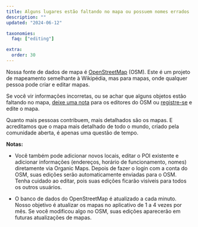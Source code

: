 ```yaml
---
title: Alguns lugares estão faltando no mapa ou possuem nomes errados
description: ""
updated: "2024-06-12"

taxonomies:
  faq: ["editing"]

extra:
  order: 30
---
```


Nossa fonte de dados de mapa é [OpenStreetMap](https://welcome.openstreetmap.org/) (OSM). Este é um projeto de mapeamento semelhante à Wikipédia, mas para mapas, onde qualquer pessoa pode criar e editar mapas.

Se você vir informações incorretas, ou se achar que alguns objetos estão faltando no mapa, [deixe uma nota](https://www.openstreetmap.org/note/new) para os editores do OSM ou [registre-se](https://www.openstreetmap.org/user/new) e edite o mapa.

Quanto mais pessoas contribuem, mais detalhados são os mapas. E acreditamos que o mapa mais detalhado de todo o mundo, criado pela comunidade aberta, é apenas uma questão de tempo.

**Notas:**

* Você também pode adicionar novos locais, editar o POI existente e adicionar informações (endereços, horário de funcionamento, nomes) diretamente via Organic Maps. Depois de fazer o login com a conta do OSM, suas edições serão automaticamente enviadas para o OSM. Tenha cuidado ao editar, pois suas edições ficarão visíveis para todos os outros usuários.

* O banco de dados do OpenStreetMap é atualizado a cada minuto. Nosso objetivo é atualizar os mapas no aplicativo de 1 a 4 vezes por mês. Se você modificou algo no OSM, suas edições aparecerão em futuras atualizações de mapas.
